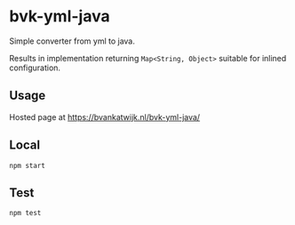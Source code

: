 # bvk-yml-java

Simple converter from yml to java. 

Results in implementation returning `Map<String, Object>` suitable for inlined configuration.

## Usage

Hosted page at https://bvankatwijk.nl/bvk-yml-java/

## Local
```shell
npm start
```

## Test
```shell
npm test
```
